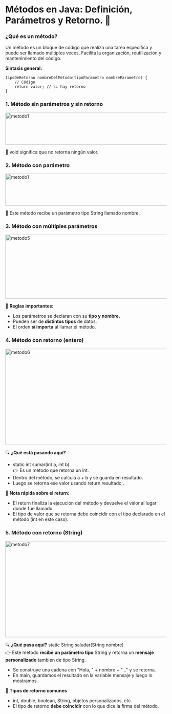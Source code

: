 # Métodos en Java: Definición, Parámetros y Retorno. 🧠
### ¿Qué es un método?
Un método es un bloque de código que realiza una tarea específica y puede ser llamado múltiples veces. Facilita la organización, reutilización y mantenimiento del código.

**Sintaxis general:**
```
tipoDeRetorno nombreDelMetodo(tipoParametro nombreParametro) {
    // Código
    return valor; // si hay retorno
}
```
### 1. Método sin parámetros y sin retorno
<image src="https://github.com/aruipal/Java/blob/main/recursos/metodo1.JPG" alt="metodo1" width="550" height="100">

:pushpin: void significa que no retorna ningún valor.
### 2. Método con parámetro
<image src="https://github.com/aruipal/Java/blob/main/recursos/metodo2.JPG" alt="metodo1" width="550" height="100">

:pushpin: Este método recibe un parámetro tipo String llamado nombre.
### 3. Método con múltiples parámetros
<image src="https://github.com/aruipal/Java/blob/main/recursos/metodo5.JPG" alt="metodo5" width="600" height="200">

:pushpin: **Reglas importantes:**
- Los parámetros se declaran con su **tipo y nombre.**
- Pueden ser de **distintos tipos** de datos.
- El orden **sí importa** al llamar el método.
### 4. Método con retorno (entero)
<image src="https://github.com/aruipal/Java/blob/main/recursos/metodo6.JPG" alt="metodo6" width="600" height="300">

🔍 **¿Qué está pasando aquí?**
- static int sumar(int a, int b)<br>
👉 Es un método que retorna un int.
- Dentro del método, se calcula a + b y se guarda en resultado.
- Luego se retorna ese valor usando return resultado;.

🧠 **Nota rápida sobre el return:**
- El return finaliza la ejecución del método y devuelve el valor al lugar donde fue llamado.
- El tipo de valor que se retorna debe coincidir con el tipo declarado en el método (int en este caso).<br>

### 5. Método con retorno (String)
<image src="https://github.com/aruipal/Java/blob/main/recursos/metodo7.JPG" alt="metodo7" width="600" height="300">

🔍 **¿Qué pasa aquí?**
static String saludar(String nombre)<br>
👉 Este método **recibe un parámetro tipo** String y retorna un **mensaje personalizado** también de tipo String.
- Se construye una cadena con "Hola, " + nombre + "..." y se retorna.
- En main, guardamos el resultado en la variable mensaje y luego lo mostramos.

📌 **Tipos de retorno comunes**
- int, double, boolean, String, objetos personalizados, etc.
- El tipo de retorno **debe coincidir** con lo que dice la firma del método.
